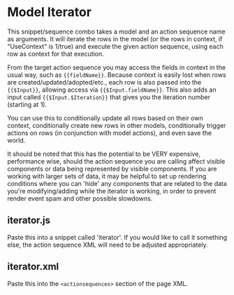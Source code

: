 # Model Iterator

This snippet/sequence combo takes a model and an action sequence name as arguments. It will iterate the rows in the
model (or the rows in context, if "UseContext" is 1/true) and execute the given action sequence, using each row as
context for that execution.

From the target action sequence you may access the fields in context in the usual way, such as `{{fieldName}}`. Because
context is easily lost when rows are created/updated/adopted/etc., each row is also passed into the `{{$Input}}`,
allowing access via `{{$Input.fieldName}}`. This also adds an input called `{{$Input.$Iteration}}` that gives you the
iteration number (starting at 1).

You can use this to conditionally update all rows based on their own context, conditionally create new rows in other
models, conditionally trigger actions on rows (in conjunction with model actions), and even save the world.

It should be noted that this has the potential to be VERY expensive, performance wise, should the action sequence you
are calling affect visible components or data being represented by visible components. If you are working with larger
sets of data, it may be helpful to set up rendering conditions where you can 'hide' any components that are related to
the data you're modifying/adding while the iterator is working, in order to prevent render event spam and other possible
slowdowns.

## iterator.js

Paste this into a snippet called 'iterator'. If you would like to call it something else, the action sequence XML will
need to be adjusted appropriately.

## iterator.xml

Paste this into the `<actionsequences>` section of the page XML.